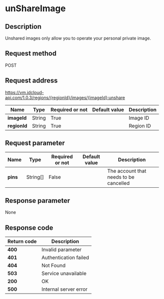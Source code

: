 # unShareImage


## Description
Unshared images only allow you to operate your personal private image.


## Request method
POST

## Request address
https://vm.jdcloud-api.com/1.0.3/regions/{regionId}/images/{imageId}:unshare

|Name|Type|Required or not|Default value|Description|
|---|---|---|---|---|
|**imageId**|String|True| |Image ID|
|**regionId**|String|True| |Region ID|

## Request parameter
|Name|Type|Required or not|Default value|Description|
|---|---|---|---|---|
|**pins**|String[]|False| |The account that needs to be cancelled|


## Response parameter
None



## Response code
|Return code|Description|
|---|---|
|**400**|Invalid parameter|
|**401**|Authentication failed|
|**404**|Not Found  |
|**503**|Service unavailable|
|**200**|OK|
|**500**|Internal server error|
